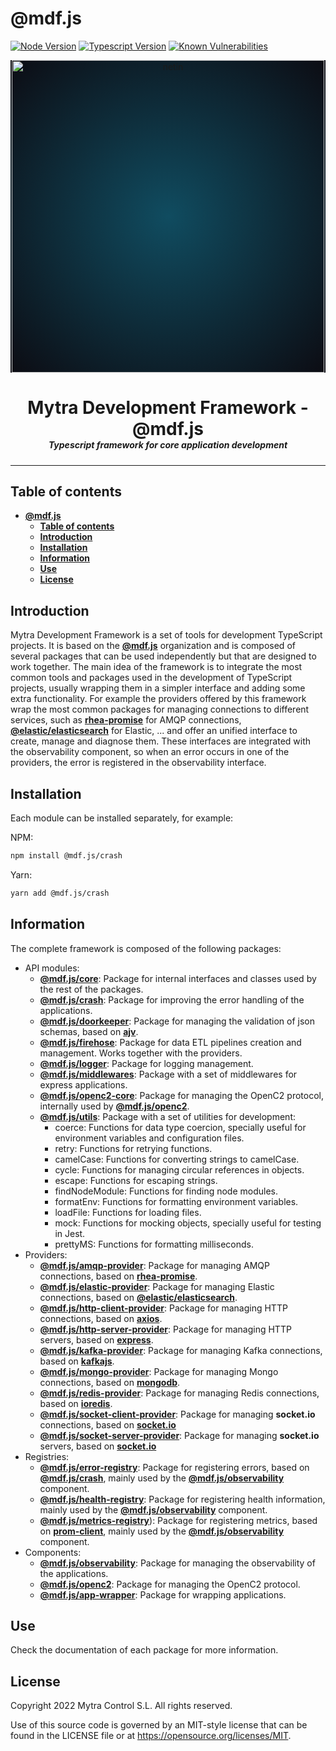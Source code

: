 # **@mdf.js**

[![Node Version](https://img.shields.io/static/v1?style=flat&logo=node.js&logoColor=green&label=node&message=%3E=16%20||%2018&color=blue)](https://nodejs.org/en/)
[![Typescript Version](https://img.shields.io/static/v1?style=flat&logo=typescript&label=Typescript&message=4.8&color=blue)](https://www.typescriptlang.org/)
[![Known Vulnerabilities](https://img.shields.io/static/v1?style=flat&logo=snyk&label=Vulnerabilities&message=0&color=300A98F)](https://snyk.io/package/npm/snyk)

<!-- markdownlint-disable MD033 MD041 -->
<p align="center">
  <div style="text-align:center;background-image:radial-gradient(circle farthest-corner at 50% 50%, #104c60, #0c0c13);">
    <img src="https://assets.website-files.com/626a3ef32d23835d9b2e4532/6290ab1e2d3e0d922913a6e3_digitalizacion_ENG.svg"alt="netin"width="500">
  </div>
</p>

<h1 style="text-align:center;margin-bottom:0">Mytra Development Framework - @mdf.js </h1>
<h5 style="text-align:center;margin-top:0">Typescript framework for core application development</h5>

<!-- markdownlint-enable MD033 -->

___

## **Table of contents**

- [**@mdf.js**](#mdfjs)
  - [**Table of contents**](#table-of-contents)
  - [**Introduction**](#introduction)
  - [**Installation**](#installation)
  - [**Information**](#information)
  - [**Use**](#use)
  - [**License**](#license)

## **Introduction**

Mytra Development Framework is a set of tools for development TypeScript projects. It is based on the [**@mdf.js**](https://www.npmjs.com/org/mdf.js) organization and is composed of several packages that can be used independently but that are designed to work together. The main idea of the framework is to integrate the most common tools and packages used in the development of TypeScript projects, usually wrapping them in a simpler interface and adding some extra functionality. For example the providers offered by this framework wrap the most common packages for managing connections to different services, such as [**rhea-promise**](https://www.npmjs.com/package/rhea-promise) for AMQP connections, [**@elastic/elasticsearch**](https://www.npmjs.com/package/@elastic/elasticsearch) for Elastic, ... and offer an unified interface to create, manage and diagnose them. These interfaces are integrated with the observability component, so when an error occurs in one of the providers, the error is registered in the observability interface.

## **Installation**

Each module can be installed separately, for example:

NPM:

```bash
npm install @mdf.js/crash
```

Yarn:

```bash
yarn add @mdf.js/crash
```

## **Information**

The complete framework is composed of the following packages:

- API modules:
  - [**@mdf.js/core**](https://www.npmjs.com/package/@mdf.js/core): Package for internal interfaces and classes used by the rest of the packages.
  - [**@mdf.js/crash**](https://www.npmjs.com/package/@mdf.js/crash): Package for improving the error handling of the applications.
  - [**@mdf.js/doorkeeper**](https://www.npmjs.com/package/@mdf.js/doorkeeper): Package for managing the validation of json schemas, based on [**ajv**](https://ajv.js.org).
  - [**@mdf.js/firehose**](https://www.npmjs.com/package/@mdf.js/firehose): Package for data ETL pipelines creation and management. Works together with the providers.
  - [**@mdf.js/logger**](https://www.npmjs.com/package/@mdf.js/logger): Package for logging management.
  - [**@mdf.js/middlewares**](https://www.npmjs.com/package/@mdf.js/middlewares): Package with a set of middlewares for express applications.
  - [**@mdf.js/openc2-core**](https://www.npmjs.com/package/@mdf.js/openc2-core): Package for managing the OpenC2 protocol, internally used by [**@mdf.js/openc2**](https://www.npmjs.com/package/@mdf.js/openc2).
  - [**@mdf.js/utils**](https://www.npmjs.com/package/@mdf.js/utils): Package with a set of utilities for development:
    - coerce: Functions for data type coercion, specially useful for environment variables and configuration files.
    - retry: Functions for retrying functions.
    - camelCase: Functions for converting strings to camelCase.
    - cycle: Functions for managing circular references in objects.
    - escape: Functions for escaping strings.
    - findNodeModule: Functions for finding node modules.
    - formatEnv: Functions for formatting environment variables.
    - loadFile: Functions for loading files.
    - mock: Functions for mocking objects, specially useful for testing in Jest.
    - prettyMS: Functions for formatting milliseconds.
- Providers:
  - [**@mdf.js/amqp-provider**](https://www.npmjs.com/package/@mdf.js/amqp-provider): Package for managing AMQP connections, based on [**rhea-promise**](https://www.npmjs.com/package/rhea-promise).
  - [**@mdf.js/elastic-provider**](https://www.npmjs.com/package/@mdf.js/elastic-provider): Package for managing Elastic connections, based on [**@elastic/elasticsearch**](https://www.npmjs.com/package/@elastic/elasticsearch).
  - [**@mdf.js/http-client-provider**](https://www.npmjs.com/package/@mdf.js/http-client-provider): Package for managing HTTP connections, based on [**axios**](https://www.npmjs.com/package/axios).
  - [**@mdf.js/http-server-provider**](https://www.npmjs.com/package/@mdf.js/http-server-provider): Package for managing HTTP servers, based on [**express**](https://www.npmjs.com/package/express).
  - [**@mdf.js/kafka-provider**](https://www.npmjs.com/package/@mdf.js/kafka-provider): Package for managing Kafka connections, based on [**kafkajs**](https://www.npmjs.com/package/kafkajs).
  - [**@mdf.js/mongo-provider**](https://www.npmjs.com/package/@mdf.js/mongo-provider): Package for managing Mongo connections, based on [**mongodb**](https://www.npmjs.com/package/mongodb).
  - [**@mdf.js/redis-provider**](https://www.npmjs.com/package/@mdf.js/redis-provider): Package for managing Redis connections, based on [**ioredis**](https://www.npmjs.com/package/ioredis).
  - [**@mdf.js/socket-client-provider**](https://www.npmjs.com/package/@mdf.js/socket-client-provider): Package for managing **socket.io** connections, based on [**socket.io**](https://www.npmjs.com/package/socket.io)
  - [**@mdf.js/socket-server-provider**](https://www.npmjs.com/package/@mdf.js/socket-server-provider): Package for managing **socket.io** servers, based on [**socket.io**](https://www.npmjs.com/package/socket.io)
- Registries:
  - [**@mdf.js/error-registry**](https://www.npmjs.com/package/@mdf.js/error-registry): Package for registering errors, based on [**@mdf.js/crash**](https://www.npmjs.com/package/@mdf.js/crash), mainly used by the [**@mdf.js/observability**](https://www.npmjs.com/package/@mdf.js/observability) component.
  - [**@mdf.js/health-registry**](https://www.npmjs.com/package/@mdf.js/health-registry): Package for registering health information, mainly used by the [**@mdf.js/observability**](https://www.npmjs.com/package/@mdf.js/observability) component.
  - [**@mdf.js/metrics-registry**](https://www.npmjs.com/package/@mdf.js/metrics-registry)): Package for registering metrics, based on [**prom-client**](https://www.npmjs.com/package/prom-client), mainly used by the [**@mdf.js/observability**](https://www.npmjs.com/package/@mdf.js/observability) component.
- Components:
  - [**@mdf.js/observability**](https://www.npmjs.com/package/@mdf.js/observability): Package for managing the observability of the applications.
  - [**@mdf.js/openc2**](https://www.npmjs.com/package/@mdf.js/openc2): Package for managing the OpenC2 protocol.
  - [**@mdf.js/app-wrapper**](https://www.npmjs.com/package/@mdf.js/app-wrapper): Package for wrapping applications.

## **Use**

Check the documentation of each package for more information.

## **License**

Copyright 2022 Mytra Control S.L. All rights reserved.

Use of this source code is governed by an MIT-style license that can be found in the LICENSE file or at https://opensource.org/licenses/MIT.
